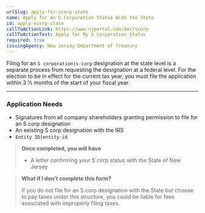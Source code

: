 ```yaml
---
urlSlug: apply-for-scorp-state
name: Apply for an S Corporation Status With the State
id: apply-scorp-state
callToActionLink: https://www.njportal.com/dor/scorp
callToActionText: Apply for My S Corporation Status
required: true
issuingAgency: New Jersey Department of Treasury
---
```

Filing for an `S corporation|s-corp` designation at the state level is a separate process from requesting the designation at a federal level. For the election to be in effect for the current tax year, you must file the application within 3 ½ months of the start of your fiscal year.

---

### Application Needs

* Signatures from all company shareholders granting permission to file for an S corp designation
* An existing S corp designation with the IRS
* `Entity ID|entity-id`

>**Once completed, you will have**
>
>* A letter confirming your S corp status with the State of New Jersey

>**What if I don't complete this form?**
>
>If you do not file for an S corp designation with the State but choose to pay taxes under this structure, you could be liable for fees associated with improperly filing taxes.